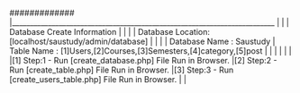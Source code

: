 #############
|_________________________________________________________________________
|                                                                         |
|           Database Create Information                                   |
|                                                                         |
| Database Location: [localhost/saustudy/admin/database]                  |
|                                                                         |
| Database Name : Saustudy
| Table Name    : [1]Users,[2]Courses,[3]Semesters,[4]category,[5]post
|
|
|
|
|
|
|[1] Step:1 - Run [create_database.php] File Run in Browser.
|[2] Step:2 - Run [create_table.php] File Run in Browser.
|[3] Step:3 - Run [create_users_table.php] File Run in Browser.
|
|
